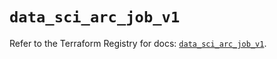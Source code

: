 # `data_sci_arc_job_v1`

Refer to the Terraform Registry for docs: [`data_sci_arc_job_v1`](https://registry.terraform.io/providers/sap-cloud-infrastructure/sci/2.2.1/docs/data-sources/arc_job_v1).
